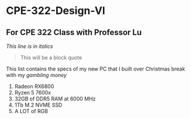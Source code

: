 # CPE-322-Design-VI
 ## **For CPE 322 Class with Professor Lu**
 
*This line is in italics*

> This will be a block quote

This list contains the specs of my new PC that I built over Christmas break with my *gambling money*
1. Radeon RX6800
2. Ryzen 5 7600x
3. 32GB of DDR5 RAM at 6000 MHz
4. 1Tb M.2 NVME SSD
5. A LOT of RGB
